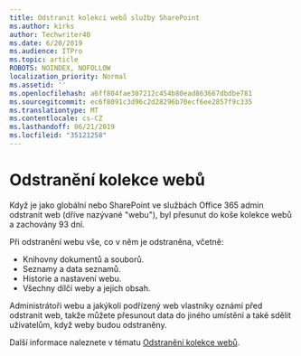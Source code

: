 ```yaml
---
title: Odstranit kolekci webů služby SharePoint
ms.author: kirks
author: Techwriter40
ms.date: 6/20/2019
ms.audience: ITPro
ms.topic: article
ROBOTS: NOINDEX, NOFOLLOW
localization_priority: Normal
ms.assetid: ''
ms.openlocfilehash: a6ff804fae307212c454b80ead863667dbdbe781
ms.sourcegitcommit: ec6f8091c3d96c2d28296b70ecf6ee2857f9c335
ms.translationtype: MT
ms.contentlocale: cs-CZ
ms.lasthandoff: 06/21/2019
ms.locfileid: "35121258"
---
```

# <a name="delete-a-site-collection"></a>Odstranění kolekce webů

Když je jako globální nebo SharePoint ve službách Office 365 admin odstranit web (dříve nazývané "webu"), byl přesunut do koše kolekce webů a zachovány 93 dní. 

Při odstranění webu vše, co v něm je odstraněna, včetně:

- Knihovny dokumentů a souborů.
- Seznamy a data seznamů.
- Historie a nastavení webu.
- Všechny dílčí weby a jejich obsah.

Administrátoři webu a jakýkoli podřízený web vlastníky oznámí před odstranit web, takže můžete přesunout data do jiného umístění a také sdělit uživatelům, když weby budou odstraněny. 

Další informace naleznete v tématu [Odstranění kolekce webů](https://docs.microsoft.com/en-us/sharepoint/delete-site-collection). 